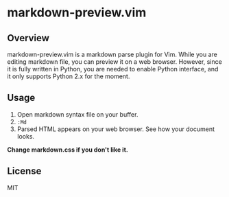 markdown-preview.vim
============
Overview
----------
markdown-preview.vim is a markdown parse plugin for Vim. While you are editing markdown file, you can preview it on a web browser. However, since it is fully written in Python, you are needed to enable Python interface, and it only supports Python 2.x for the moment.

Usage
-------
1. Open markdown syntax file on your buffer.
2. ```:Md```
3. Parsed HTML appears on your web browser.
   See how your document looks.

__Change markdown.css if you don't like it.__

License
---------
MIT

